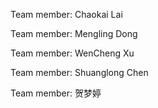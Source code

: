 Team member: Chaokai Lai

Team member: Mengling Dong

Team member: WenCheng Xu

Team member: Shuanglong Chen

Team member: 贺梦婷
